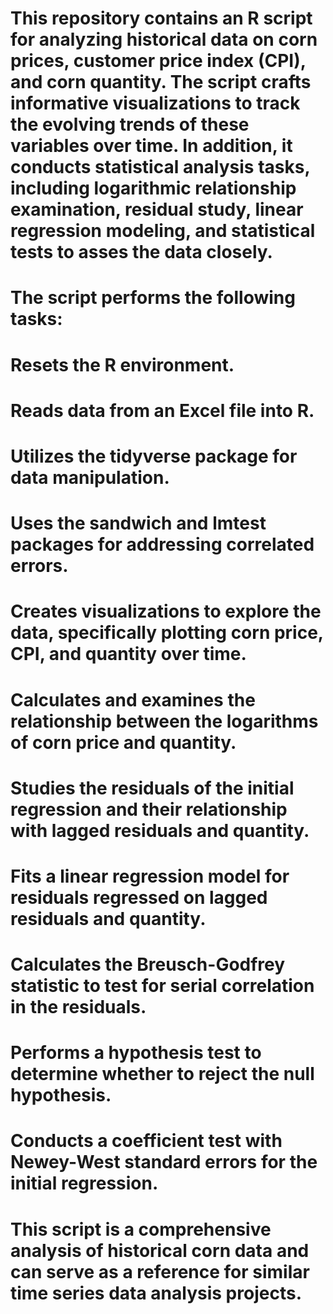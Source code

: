 # This repository contains an R script for analyzing historical data on corn prices, customer price index (CPI), and corn quantity. The script crafts informative visualizations to track the evolving trends of these variables over time. In addition, it conducts statistical analysis tasks, including logarithmic relationship examination, residual study, linear regression modeling, and statistical tests to asses the data closely.
# The script performs the following tasks: 

# Resets the R environment.
# Reads data from an Excel file into R.
# Utilizes the tidyverse package for data manipulation.
# Uses the sandwich and lmtest packages for addressing correlated errors.
# Creates visualizations to explore the data, specifically plotting corn price, CPI, and quantity over time.
# Calculates and examines the relationship between the logarithms of corn price and quantity.
# Studies the residuals of the initial regression and their relationship with lagged residuals and quantity.
# Fits a linear regression model for residuals regressed on lagged residuals and quantity.
# Calculates the Breusch-Godfrey statistic to test for serial correlation in the residuals.
# Performs a hypothesis test to determine whether to reject the null hypothesis.
# Conducts a coefficient test with Newey-West standard errors for the initial regression.

# This script is a comprehensive analysis of historical corn data and can serve as a reference for similar time series data analysis projects.
